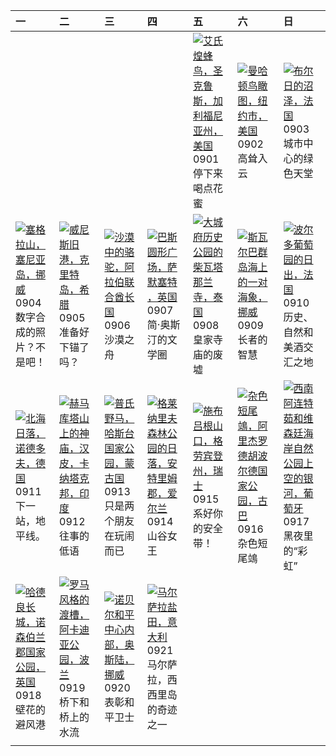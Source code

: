 | 一                                                                                                                                                                                              | 二                                                                                                                                                                                            | 三                                                                                                                                                                                                 | 四                                                                                                                                                                                                  | 五                                                                                                                                                                                                | 六                                                                                                                                                                                           | 日                                                                                                                                                                                                           |
|:-----------------------------------------------------------------------------------------------------------------------------------------------------------------------------------------------|:---------------------------------------------------------------------------------------------------------------------------------------------------------------------------------------------|:--------------------------------------------------------------------------------------------------------------------------------------------------------------------------------------------------|:---------------------------------------------------------------------------------------------------------------------------------------------------------------------------------------------------|:-------------------------------------------------------------------------------------------------------------------------------------------------------------------------------------------------|:--------------------------------------------------------------------------------------------------------------------------------------------------------------------------------------------|:------------------------------------------------------------------------------------------------------------------------------------------------------------------------------------------------------------|
|                                                                                                                                                                                                |                                                                                                                                                                                              |                                                                                                                                                                                                   |                                                                                                                                                                                                    | [![](https://www.bing.com/th?id=OHR.TinyHummer_ZH-CN9853929957_320x240.jpg '艾氏煌蜂鸟，圣克鲁斯，加利福尼亚州，美国')](https://www.bing.com/th?id=OHR.TinyHummer_ZH-CN9853929957_UHD.jpg)<br>0901<br>停下来喝点花蜜        | [![](https://www.bing.com/th?id=OHR.ManhattanAerial_ZH-CN0036686873_320x240.jpg '曼哈顿鸟瞰图，纽约市，美国')](https://www.bing.com/th?id=OHR.ManhattanAerial_ZH-CN0036686873_UHD.jpg)<br>0902<br>高耸入云   | [![](https://www.bing.com/th?id=OHR.BourgesMarsh_ZH-CN0505354655_320x240.jpg '布尔日的沼泽，法国')](https://www.bing.com/th?id=OHR.BourgesMarsh_ZH-CN0505354655_UHD.jpg)<br>0903<br>城市中心的绿色天堂                        |
| [![](https://www.bing.com/th?id=OHR.MountSegla_ZH-CN0758615745_320x240.jpg '塞格拉山，塞尼亚岛，挪威')](https://www.bing.com/th?id=OHR.MountSegla_ZH-CN0758615745_UHD.jpg)<br>0904<br>数字合成的照片？不是吧！         | [![](https://www.bing.com/th?id=OHR.CreteHarbor_ZH-CN0937533372_320x240.jpg '威尼斯旧港，克里特岛，希腊')](https://www.bing.com/th?id=OHR.CreteHarbor_ZH-CN0937533372_UHD.jpg)<br>0905<br>准备好下锚了吗？        | [![](https://www.bing.com/th?id=OHR.CamelsAbove_ZH-CN1389810021_320x240.jpg '沙漠中的骆驼，阿拉伯联合酋长国')](https://www.bing.com/th?id=OHR.CamelsAbove_ZH-CN1389810021_UHD.jpg)<br>0906<br>沙漠之舟               | [![](https://www.bing.com/th?id=OHR.BathCircus_ZH-CN5796600786_320x240.jpg '巴斯圆形广场，萨默塞特 ，英国')](https://www.bing.com/th?id=OHR.BathCircus_ZH-CN5796600786_UHD.jpg)<br>0907<br>简·奥斯汀的文学圈             | [![](https://www.bing.com/th?id=OHR.AyutthayaTemple_ZH-CN5996587937_320x240.jpg '大城府历史公园的柴瓦塔那兰寺，泰国')](https://www.bing.com/th?id=OHR.AyutthayaTemple_ZH-CN5996587937_UHD.jpg)<br>0908<br>皇家寺庙的废墟 | [![](https://www.bing.com/th?id=OHR.WalrusSvalbard_ZH-CN6343458320_320x240.jpg '斯瓦尔巴群岛海上的一对海象，挪威')](https://www.bing.com/th?id=OHR.WalrusSvalbard_ZH-CN6343458320_UHD.jpg)<br>0909<br>长者的智慧 | [![](https://www.bing.com/th?id=OHR.MarathonMedoc_ZH-CN6649798028_320x240.jpg '波尔多葡萄园的日出，法国')](https://www.bing.com/th?id=OHR.MarathonMedoc_ZH-CN6649798028_UHD.jpg)<br>0910<br>历史、自然和美酒交汇之地                |
| [![](https://www.bing.com/th?id=OHR.NorthSeaStairs_ZH-CN7044471948_320x240.jpg '北海日落，诺德多夫，德国')](https://www.bing.com/th?id=OHR.NorthSeaStairs_ZH-CN7044471948_UHD.jpg)<br>0911<br>下一站，地平线。     | [![](https://www.bing.com/th?id=OHR.HemakutaHill_ZH-CN7438439036_320x240.jpg '赫马库塔山上的神庙，汉皮，卡纳塔克邦，印度')](https://www.bing.com/th?id=OHR.HemakutaHill_ZH-CN7438439036_UHD.jpg)<br>0912<br>往事的低语 | [![](https://www.bing.com/th?id=OHR.MongoliaHorses_ZH-CN7660582867_320x240.jpg '普氏野马，哈斯台国家公园，蒙古国')](https://www.bing.com/th?id=OHR.MongoliaHorses_ZH-CN7660582867_UHD.jpg)<br>0913<br>只是两个朋友在玩闹而已 | [![](https://www.bing.com/th?id=OHR.GlenariffForest_ZH-CN7874768337_320x240.jpg '格莱纳里夫森林公园的日落，安特里姆郡，爱尔兰')](https://www.bing.com/th?id=OHR.GlenariffForest_ZH-CN7874768337_UHD.jpg)<br>0914<br>山谷女王 | [![](https://www.bing.com/th?id=OHR.SplugenPass_ZH-CN8347591461_320x240.jpg '施布吕根山口，格劳宾登州，瑞士')](https://www.bing.com/th?id=OHR.SplugenPass_ZH-CN8347591461_UHD.jpg)<br>0915<br>系好你的安全带！          | [![](https://www.bing.com/th?id=OHR.CubanTody_ZH-CN8656368705_320x240.jpg '杂色短尾鴗，阿里杰罗德胡波尔德国家公园，古巴')](https://www.bing.com/th?id=OHR.CubanTody_ZH-CN8656368705_UHD.jpg)<br>0916<br>杂色短尾鴗     | [![](https://www.bing.com/th?id=OHR.MilkyWayPortugal_ZH-CN8878883229_320x240.jpg '西南阿连特茹和维森廷海岸自然公园上空的银河，葡萄牙')](https://www.bing.com/th?id=OHR.MilkyWayPortugal_ZH-CN8878883229_UHD.jpg)<br>0917<br>黑夜里的“彩虹” |
| [![](https://www.bing.com/th?id=OHR.HadriansWallUK_ZH-CN9203571422_320x240.jpg '哈德良长城，诺森伯兰郡国家公园，英国')](https://www.bing.com/th?id=OHR.HadriansWallUK_ZH-CN9203571422_UHD.jpg)<br>0918<br>壁花的避风港 | [![](https://www.bing.com/th?id=OHR.ArkadiaPark_ZH-CN9501056317_320x240.jpg '罗马风格的渡槽，阿卡迪亚公园，波兰')](https://www.bing.com/th?id=OHR.ArkadiaPark_ZH-CN9501056317_UHD.jpg)<br>0919<br>桥下和桥上的水流    | [![](https://www.bing.com/th?id=OHR.NobelNorway_ZH-CN9824054026_320x240.jpg '诺贝尔和平中心内部，奥斯陆，挪威')](https://www.bing.com/th?id=OHR.NobelNorway_ZH-CN9824054026_UHD.jpg)<br>0920<br>表彰和平卫士            | [![](https://www.bing.com/th?id=OHR.MarsalaSalt_ZH-CN4943158328_320x240.jpg '马尔萨拉盐田，意大利')](https://www.bing.com/th?id=OHR.MarsalaSalt_ZH-CN4943158328_UHD.jpg)<br>0921<br>马尔萨拉，西西里岛的奇迹之一           |                                                                                                                                                                                                  |                                                                                                                                                                                             |                                                                                                                                                                                                             |
|                                                                                                                                                                                                |                                                                                                                                                                                              |                                                                                                                                                                                                   |                                                                                                                                                                                                    |                                                                                                                                                                                                  |                                                                                                                                                                                             |                                                                                                                                                                                                             |